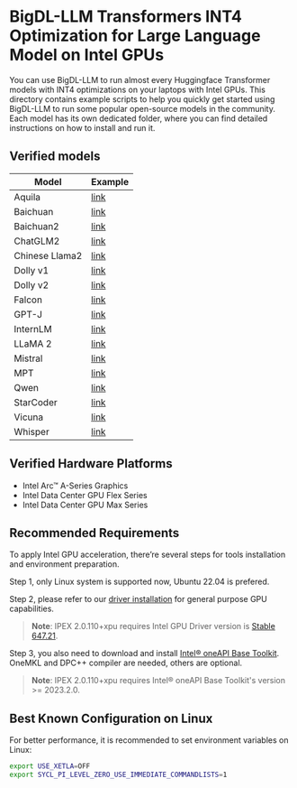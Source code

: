 # BigDL-LLM Transformers INT4 Optimization for Large Language Model on Intel GPUs
You can use BigDL-LLM to run almost every Huggingface Transformer models with INT4 optimizations on your laptops with Intel GPUs. This directory contains example scripts to help you quickly get started using BigDL-LLM to run some popular open-source models in the community. Each model has its own dedicated folder, where you can find detailed instructions on how to install and run it.

## Verified models
| Model          | Example                                                  |
|----------------|----------------------------------------------------------|
| Aquila         | [link](aquila)                                           |
| Baichuan       | [link](baichuan)                                         |
| Baichuan2      | [link](baichuan2)                                        |
| ChatGLM2       | [link](chatglm2)                                         |
| Chinese Llama2 | [link](chinese-llama2)                                   |
| Dolly v1       | [link](dolly-v1)                                         |
| Dolly v2       | [link](dolly-v2)                                         |
| Falcon         | [link](falcon)                                           |
| GPT-J          | [link](gpt-j)                                            |
| InternLM       | [link](internlm)                                         |
| LLaMA 2        | [link](llama2)                                           |
| Mistral        | [link](mistral)                                          |
| MPT            | [link](mpt)                                              |
| Qwen           | [link](qwen)                                             |
| StarCoder      | [link](starcoder)                                        |
| Vicuna         | [link](vicuna)                                           |
| Whisper        | [link](whisper)                                          |

## Verified Hardware Platforms

- Intel Arc™ A-Series Graphics
- Intel Data Center GPU Flex Series
- Intel Data Center GPU Max Series

## Recommended Requirements
To apply Intel GPU acceleration, there’re several steps for tools installation and environment preparation.

Step 1, only Linux system is supported now, Ubuntu 22.04 is prefered.

Step 2, please refer to our [driver installation](https://dgpu-docs.intel.com/driver/installation.html) for general purpose GPU capabilities.
> **Note**: IPEX 2.0.110+xpu requires Intel GPU Driver version is [Stable 647.21](https://dgpu-docs.intel.com/releases/stable_647_21_20230714.html).

Step 3, you also need to download and install [Intel® oneAPI Base Toolkit](https://www.intel.com/content/www/us/en/developer/tools/oneapi/base-toolkit-download.html). OneMKL and DPC++ compiler are needed, others are optional.
> **Note**: IPEX 2.0.110+xpu requires Intel® oneAPI Base Toolkit's version >= 2023.2.0.

## Best Known Configuration on Linux
For better performance, it is recommended to set environment variables on Linux:
```bash
export USE_XETLA=OFF
export SYCL_PI_LEVEL_ZERO_USE_IMMEDIATE_COMMANDLISTS=1
```
